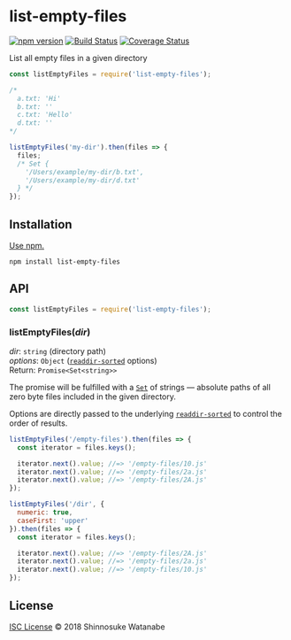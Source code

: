 # list-empty-files

[![npm version](https://img.shields.io/npm/v/list-empty-files.svg)](https://www.npmjs.com/package/list-empty-files)
[![Build Status](https://travis-ci.org/shinnn/list-empty-files.svg?branch=master)](https://travis-ci.org/shinnn/list-empty-files)
[![Coverage Status](https://img.shields.io/coveralls/shinnn/list-empty-files.svg)](https://coveralls.io/github/shinnn/list-empty-files?branch=master)

List all empty files in a given directory

```javascript
const listEmptyFiles = require('list-empty-files');

/*
  a.txt: 'Hi'
  b.txt: ''
  c.txt: 'Hello'
  d.txt: ''
*/

listEmptyFiles('my-dir').then(files => {
  files;
  /* Set {
    '/Users/example/my-dir/b.txt',
    '/Users/example/my-dir/d.txt'
  } */
});
```

## Installation

[Use npm.](https://docs.npmjs.com/cli/install)

```
npm install list-empty-files
```

## API

```javascript
const listEmptyFiles = require('list-empty-files');
```

### listEmptyFiles(*dir*)

*dir*: `string` (directory path)  
*options*: `Object` ([`readdir-sorted`](https://github.com/shinnn/readdir-sorted) options)  
Return: `Promise<Set<string>>`

The promise will be fulfilled with a [`Set`](https://developer.mozilla.org/docs/Web/JavaScript/Reference/Global_Objects/Set) of strings — absolute paths of all zero byte files included in the given directory.

Options are directly passed to the underlying [`readdir-sorted`](https://github.com/shinnn/readdir-sorted#readdirsortedpath--options) to control the order of results.

```javascript
listEmptyFiles('/empty-files').then(files => {
  const iterator = files.keys();

  iterator.next().value; //=> '/empty-files/10.js'
  iterator.next().value; //=> '/empty-files/2a.js'
  iterator.next().value; //=> '/empty-files/2A.js'
});

listEmptyFiles('/dir', {
  numeric: true,
  caseFirst: 'upper'
}).then(files => {
  const iterator = files.keys();

  iterator.next().value; //=> '/empty-files/2A.js'
  iterator.next().value; //=> '/empty-files/2a.js'
  iterator.next().value; //=> '/empty-files/10.js'
});
```

## License

[ISC License](./LICENSE) © 2018 Shinnosuke Watanabe
